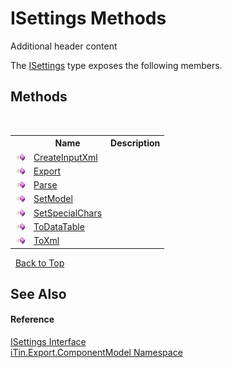 # ISettings Methods
Additional header content 

The <a href="94ca8fa3-4ba6-d3f7-614b-913fad195fff">ISettings</a> type exposes the following members.


## Methods
&nbsp;<table><tr><th></th><th>Name</th><th>Description</th></tr><tr><td>![Public method](media/pubmethod.gif "Public method")</td><td><a href="1f422a21-a229-5578-a4cf-ba1d7034c185">CreateInputXml</a></td><td /></tr><tr><td>![Public method](media/pubmethod.gif "Public method")</td><td><a href="fc86f613-23c9-56e9-125b-1229217ea303">Export</a></td><td /></tr><tr><td>![Public method](media/pubmethod.gif "Public method")</td><td><a href="930e80bc-dd79-223a-4bc2-6fb6b58e6ba5">Parse</a></td><td /></tr><tr><td>![Public method](media/pubmethod.gif "Public method")</td><td><a href="226ef4f5-803c-9a2b-094b-b939e232a398">SetModel</a></td><td /></tr><tr><td>![Public method](media/pubmethod.gif "Public method")</td><td><a href="7621063c-d1f5-e127-c014-1e82a4584321">SetSpecialChars</a></td><td /></tr><tr><td>![Public method](media/pubmethod.gif "Public method")</td><td><a href="ccd92cd0-118e-b687-8495-fae5832fdd50">ToDataTable</a></td><td /></tr><tr><td>![Public method](media/pubmethod.gif "Public method")</td><td><a href="f7b367cb-6380-1f5c-a2c7-075569fb64fa">ToXml</a></td><td /></tr></table>&nbsp;
<a href="#isettings-methods">Back to Top</a>

## See Also


#### Reference
<a href="94ca8fa3-4ba6-d3f7-614b-913fad195fff">ISettings Interface</a><br /><a href="55171ca4-890c-0ab2-e812-efe82bc0b686">iTin.Export.ComponentModel Namespace</a><br />
